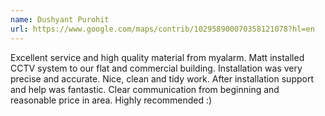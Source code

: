 ```yaml
---
name: Dushyant Purohit
url: https://www.google.com/maps/contrib/102958900070358121078?hl=en
---
```


Excellent service and high quality material from myalarm. Matt installed CCTV system to our flat and commercial building. Installation was very precise and accurate. Nice, clean and tidy work. After installation support and help was fantastic. Clear communication from beginning and reasonable price in area. Highly recommended :)

